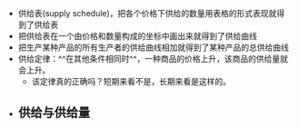 - 供给表(supply schedule)，把各个价格下供给的数量用表格的形式表现就得到了供给表
- 把供给表在一个由价格和数量构成的坐标中画出来就得到了供给曲线
- 把生产某种产品的所有生产者的供给曲线相加就得到了某种产品的总供给曲线
- 供给定律：^^在其他条件相同时^^，一种商品的价格上升，该商品的供给量就会上升。
    - 该定律真的正确吗？短期来看不是，长期来看是这样的。
- 供给与供给量
    - 
